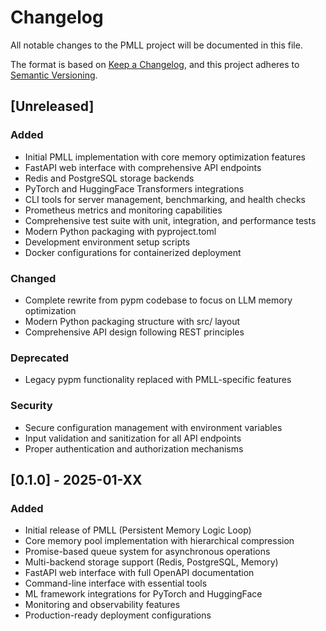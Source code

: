 # Changelog

All notable changes to the PMLL project will be documented in this file.

The format is based on [Keep a Changelog](https://keepachangelog.com/en/1.0.0/),
and this project adheres to [Semantic Versioning](https://semver.org/spec/v2.0.0.html).

## [Unreleased]

### Added
- Initial PMLL implementation with core memory optimization features
- FastAPI web interface with comprehensive API endpoints
- Redis and PostgreSQL storage backends
- PyTorch and HuggingFace Transformers integrations
- CLI tools for server management, benchmarking, and health checks
- Prometheus metrics and monitoring capabilities
- Comprehensive test suite with unit, integration, and performance tests
- Modern Python packaging with pyproject.toml
- Development environment setup scripts
- Docker configurations for containerized deployment

### Changed
- Complete rewrite from pypm codebase to focus on LLM memory optimization
- Modern Python packaging structure with src/ layout
- Comprehensive API design following REST principles

### Deprecated
- Legacy pypm functionality replaced with PMLL-specific features

### Security
- Secure configuration management with environment variables
- Input validation and sanitization for all API endpoints
- Proper authentication and authorization mechanisms

## [0.1.0] - 2025-01-XX

### Added
- Initial release of PMLL (Persistent Memory Logic Loop)
- Core memory pool implementation with hierarchical compression
- Promise-based queue system for asynchronous operations
- Multi-backend storage support (Redis, PostgreSQL, Memory)
- FastAPI web interface with full OpenAPI documentation
- Command-line interface with essential tools
- ML framework integrations for PyTorch and HuggingFace
- Monitoring and observability features
- Production-ready deployment configurations